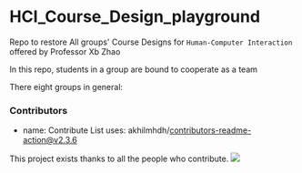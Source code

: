 # HCI_Course_Design_playground
Repo to restore All groups' Course Designs for `Human-Computer Interaction` offered by Professor Xb Zhao

In this repo, students in a group are bound to cooperate as a team

There eight groups in general:


### Contributors

- name: Contribute List
  uses: akhilmhdh/contributors-readme-action@v2.3.6

This project exists thanks to all the people who contribute. 
<a href="https://github.com/DuNGEOnmassster/HCI_Course_Design_playground/graphs/contributors"><img src="https://opencollective.com/standard-readme/contributors.svg?width=890&button=false" /></a>



